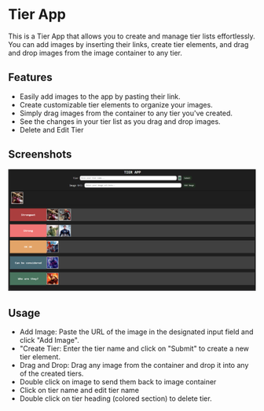 # Tier App

This is a Tier App that allows you to create and manage tier lists effortlessly. You can add images by inserting their links, create tier elements, and drag and drop images from the image container to any tier.

## Features

- Easily add images to the app by pasting their link.
- Create customizable tier elements to organize your images.
- Simply drag images from the container to any tier you've created.
- See the changes in your tier list as you drag and drop images.
- Delete and Edit Tier

## Screenshots

<img src="./preview.png">

## Usage
- Add Image: Paste the URL of the image in the designated input field and click "Add Image".
- "Create Tier: Enter the tier name and click on "Submit" to create a new tier element.
- Drag and Drop: Drag any image from the container and drop it into any of the created tiers.
- Double click on image to send them back to image container
- Click on tier name and edit tier name
- Double click on tier heading (colored section) to delete tier.